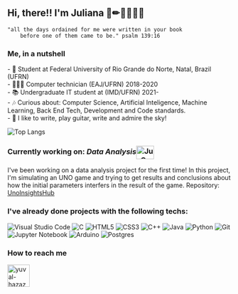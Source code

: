 <h2> Hi, there!! I'm Juliana 🔭✏👩🏾‍💻✨ </h2>

```quote
"all the days ordained for me were written in your book
    before one of them came to be." psalm 139:16
```
<h3> Me, in a nutshell</h3>
<div>
  <p>
- 📖 Student at Federal University of Rio Grande do Norte, Natal, Brazil (UFRN) <br>
- 👩🏾‍🎓 Computer technician (EAJ/UFRN) 2018-2020 <Br>
- 📚 Undergraduate IT student at (IMD/UFRN) 2021- <br>
- 🎶 Curious about: Computer Science, Artificial Inteligence, Machine Learning, Back End Tech, Development and Code standards. <br>
- 🎨 I like to write, play guitar, write and admire the sky! 
    </p>


![Top Langs](https://github-readme-stats.vercel.app/api/top-langs/?username=julianapequeno&layout=compact&theme=gruvbox)

<h3> Currently working on: <i> Data Analysis</i><img align="center" alt="Ju-C" height="30" width="40" src="https://cdn.jsdelivr.net/gh/devicons/devicon/icons/python/python-original.svg"></h3>
I've been working on a data analysis project for the first time! In this project, I'm simulating an UNO game and trying to get results and conclusions about how the initial parameters interfers in the result of the game. Repository: <a href="https://github.com/lianasantiago/UnoInsightsHub">UnoInsightsHub</a>

<h3> I've already done projects with the following techs: </h3>

![Visual Studio Code](https://img.shields.io/badge/Visual%20Studio%20Code-0078d7.svg?style=for-the-badge&logo=visual-studio-code&logoColor=white)
![C](https://img.shields.io/badge/c-%2300599C.svg?style=for-the-badge&logo=c&logoColor=white)
![HTML5](https://img.shields.io/badge/html5-%23E34F26.svg?style=for-the-badge&logo=html5&logoColor=white)
![CSS3](https://img.shields.io/badge/css3-%231572B6.svg?style=for-the-badge&logo=css3&logoColor=white)
![C++](https://img.shields.io/badge/c++-%2300599C.svg?style=for-the-badge&logo=c%2B%2B&logoColor=white)
![Java](https://img.shields.io/badge/java-%23ED8B00.svg?style=for-the-badge&logo=openjdk&logoColor=white)
![Python](https://img.shields.io/badge/python-3670A0?style=for-the-badge&logo=python&logoColor=ffdd54)
![Git](https://img.shields.io/badge/git-%23F05033.svg?style=for-the-badge&logo=git&logoColor=white)
![Jupyter Notebook](https://img.shields.io/badge/jupyter-%23FA0F00.svg?style=for-the-badge&logo=jupyter&logoColor=white)
![Arduino](https://img.shields.io/badge/-Arduino-00979D?style=for-the-badge&logo=Arduino&logoColor=white)
![Postgres](https://img.shields.io/badge/PostgreSQL-316192?style=for-the-badge&logo=postgresql&logoColor=white)

<h3> How to reach me</h3>
<a href="https://www.linkedin.com/in/juliana-santiago-07819422b/"><img src="https://avatars.githubusercontent.com/u/357098?s=200&v=4" title="yuval-hazaz" width="50" height="50"></a>

